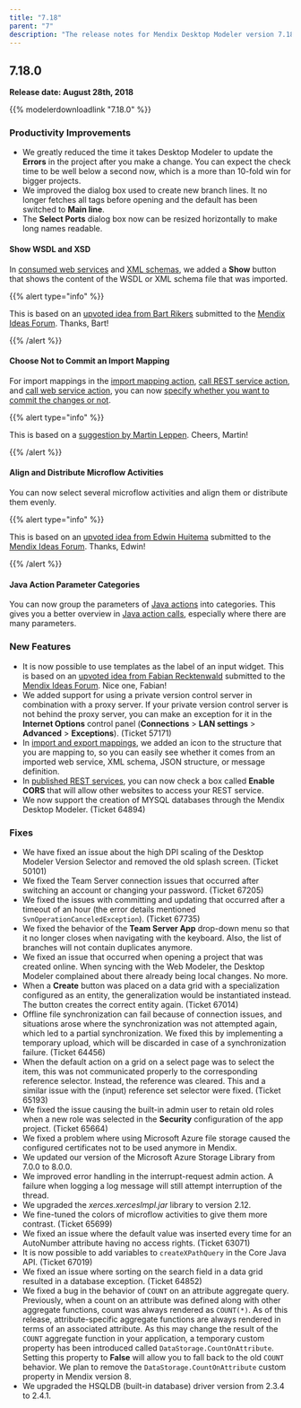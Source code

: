 ```yaml
---
title: "7.18"
parent: "7"
description: "The release notes for Mendix Desktop Modeler version 7.18 (including all patches) with details on new features, bug fixes, and known issues."
---
```


## 7.18.0

**Release date: August 28th, 2018**

{{% modelerdownloadlink "7.18.0" %}}

### Productivity Improvements

* We greatly reduced the time it takes Desktop Modeler to update the **Errors** in the project after you make a change. You can expect the check time to be well below a second now, which is a more than 10-fold win for bigger projects.
* We improved the dialog box used to create new branch lines. It no longer fetches all tags before opening and the default has been switched to **Main line**.
* The **Select Ports** dialog box now can be resized horizontally to make long names readable.

#### Show WSDL and XSD

In [consumed web services](/refguide/consumed-web-service) and [XML schemas](/refguide/xml-schemas), we added a **Show** button that shows the content of the WSDL or XML schema file that was imported.

{{% alert type="info" %}}

This is based on an [upvoted idea from Bart Rikers](https://forum.mendixcloud.com/link/ideas/280) submitted to the [Mendix Ideas Forum](https://forum.mendixcloud.com/link/ideas). Thanks, Bart!

{{% /alert %}}

#### Choose Not to Commit an Import Mapping

For import mappings in the [import mapping action](/refguide/import-mapping-action#commit), [call REST service action](/refguide/call-rest-action), and [call web service action](/refguide/call-web-service-action), you can now [specify whether you want to commit the changes or not](/refguide/import-mapping-action#commit).

{{% alert type="info" %}}

This is based on a [suggestion by Martin Leppen](https://forum.mendixcloud.com/link/questions/90534). Cheers, Martin!

{{% /alert %}}

#### Align and Distribute Microflow Activities

You can now select several microflow activities and align them or distribute them evenly.

{{% alert type="info" %}}

This is based on an [upvoted idea from Edwin Huitema](https://forum.mendixcloud.com/link/ideas/831) submitted to the [Mendix Ideas Forum](https://forum.mendixcloud.com/link/ideas). Thanks, Edwin!

{{% /alert %}}

#### Java Action Parameter Categories

You can now group the parameters of [Java actions](https://docs.mendix.com/refguide/java-actions) into categories. This gives you a better overview in [Java action calls](/refguide/java-action-call), especially where there are many parameters.

### New Features

* It is now possible to use templates as the label of an input widget. This is based on an [upvoted idea from Fabian Recktenwald](https://forum.mendixcloud.com/link/ideas/567)  submitted to the [Mendix Ideas Forum](https://forum.mendixcloud.com/link/ideas). Nice one, Fabian!
* We added support for using a private version control server in combination with a proxy server. If your private version control server is not behind the proxy server, you can make an exception for it in the **Internet Options** control panel (**Connections** > **LAN settings** > **Advanced** > **Exceptions**). (Ticket 57171)
* In [import and export mappings](/refguide/mapping-documents), we added an icon to the structure that you are mapping to, so you can easily see whether it comes from an imported web service, XML schema, JSON structure, or message definition.
* In [published REST services](/refguide/published-rest-service), you can now check a box called **Enable CORS** that will allow other websites to access your REST service.
* We now support the creation of MYSQL databases through the Mendix Desktop Modeler. (Ticket 64894)

### Fixes

* We have fixed an issue about the high DPI scaling of the Desktop Modeler Version Selector and removed the old splash screen. (Ticket 50101)
* We fixed the Team Server connection issues that occurred after switching an account or changing your password. (Ticket 67205)
* <a name="67735"></a>We fixed the issues with committing and updating that occurred after a timeout of an hour (the error details mentioned `SvnOperationCanceledException`). (Ticket 67735)
* We fixed the behavior of the **Team Server App** drop-down menu so that it no longer closes when navigating with the keyboard. Also, the list of branches will not contain duplicates anymore.
* We fixed an issue that occurred when opening a project that was created online. When syncing with the Web Modeler, the Desktop Modeler complained about there already being local changes. No more.
* <a name="67014"></a>When a **Create** button was placed on a data grid with a specialization configured as an entity, the generalization would be instantiated instead. The button creates the correct entity again. (Ticket 67014)
* Offline file synchronization can fail because of connection issues, and situations arose where the synchronization was not attempted again, which led to a partial synchronization. We fixed this by implementing a temporary upload, which will be discarded in case of a synchronization failure. (Ticket 64456)
* When the default action on a grid on a select page was to select the item, this was not communicated properly to the corresponding reference selector. Instead, the reference was cleared. This and a similar issue with the (input) reference set selector were fixed. (Ticket 65193)
* We fixed the issue causing the built-in admin user to retain old roles when a new role was selected in the **Security** configuration of the app project. (Ticket 65664)
* We fixed a problem where using Microsoft Azure file storage caused the configured certificates not to be used anymore in Mendix.
* We updated our version of the Microsoft Azure Storage Library from 7.0.0 to 8.0.0.
* We improved error handling in the interrupt-request admin action. A failure when logging a log message will still attempt interruption of the thread.
* We upgraded the *xerces.xercesImpl.jar* library to version 2.12.
* We fine-tuned the colors of microflow activities to give them more contrast. (Ticket 65699)
* We fixed an issue where the default value was inserted every time for an AutoNumber attribute having no access rights. (Ticket 63071)
* <a name="67019"></a>It is now possible to add variables to `createXPathQuery` in the Core Java API. (Ticket 67019)
* We fixed an issue where sorting on the search field in a data grid resulted in a database exception. (Ticket 64852)
* We fixed a bug in the behavior of `COUNT` on an attribute aggregate query. Previously, when a count on an attribute was defined along with other aggregate functions, count was always rendered as `COUNT(*)`. As of this release, attribute-specific aggregate functions are always rendered in terms of an associated attribute. As this may change the result of the `COUNT` aggregate function in your application, a temporary custom property has been introduced called `DataStorage.CountOnAttribute`. Setting this property to **False** will allow you to fall back to the old `COUNT` behavior. We plan to remove the `DataStorage.CountOnAttribute` custom property in Mendix version 8.
* We upgraded the HSQLDB (built-in database) driver version from 2.3.4 to 2.4.1.
